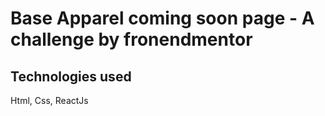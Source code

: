 # Base Apparel coming soon page - A challenge by fronendmentor

## Technologies used

Html, Css, ReactJs